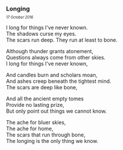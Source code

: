 ### Longing
<p style="margin:0; margin-top: -0.5rem">
  <em>
    <small><small>17 October 2016</small></small>
  </em>
</p>

I long for things I've never known.\
The shadows curse my eyes.\
The scars run deep. They run at least to bone.

Although thunder grants atonement,\
Questions always come from other skies.\
I long for things I've never known,

And candles burn and scholars moan,\
And ashes creep beneath the tightest mind.\
The scars are deep like bone,

And all the ancient empty tomes\
Provide no lasting prize,\
But only point out things we cannot know.

The ache for bluer skies,\
The ache for home,\
The scars that run through bone,\
The longing is the only thing we know.
